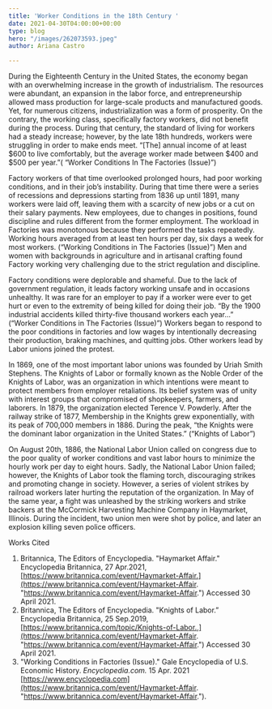 ```yaml
---
title: 'Worker Conditions in the 18th Century '
date: 2021-04-30T04:00:00+00:00
type: blog
hero: "/images/262073593.jpeg"
author: Ariana Castro

---
```

During the Eighteenth Century in the United States, the economy began with an overwhelming increase in the growth of industrialism. The resources were abundant, an expansion in the labor force, and entrepreneurship allowed mass production for large-scale products and manufactured goods. Yet, for numerous citizens, industrialization was a form of prosperity. On the contrary, the working class, specifically factory workers, did not benefit during the process. During that century, the standard of living for workers had a steady increase; however, by the late 18th hundreds, workers were struggling in order to make ends meet. “\[The\] annual income of at least $600 to live comfortably, but the average worker made between $400 and $500 per year.”( “Worker Conditions In The Factories (Issue)”)

Factory workers of that time overlooked prolonged hours, had poor working conditions, and in their job’s instability. During that time there were a series of recessions and depressions starting from 1836 up until 1891, many workers were laid off, leaving them with a scarcity of new jobs or a cut on their salary payments. New employees, due to changes in positions, found discipline and rules different from the former employment. The workload in Factories was monotonous because they performed the tasks repeatedly. Working hours averaged from at least ten hours per day, six days a week for most workers. (“Working Conditions in The Factories (Issue)”) Men and women with backgrounds in agriculture and in artisanal crafting found Factory working very challenging due to the strict regulation and discipline.

Factory conditions were deplorable and shameful. Due to the lack of government regulation, it leads factory working unsafe and in occasions unhealthy. It was rare for an employer to pay if a worker were ever to get hurt or even to the extremity of being killed for doing their job. “By the 1900 industrial accidents killed thirty-five thousand workers each year...” (“Worker Conditions in The Factories (Issue)”) Workers began to respond to the poor conditions in factories and low wages by intentionally decreasing their production, braking machines, and quitting jobs. Other workers lead by Labor unions joined the protest.

In 1869, one of the most important labor unions was founded by Uriah Smith Stephens. The Knights of Labor or formally known as the Noble Order of the Knights of Labor, was an organization in which intentions were meant to protect members from employer retaliations. Its belief system was of unity with interest groups that compromised of shopkeepers, farmers, and laborers. In 1879, the organization elected Terence V. Powderly. After the railway strike of 1877, Membership in the Knights grew exponentially, with its peak of 700,000 members in 1886. During the peak, “the Knights were the dominant labor organization in the United States.” (“Knights of Labor”)

On August 20th, 1886, the National Labor Union called on congress due to the poor quality of worker conditions and vast labor hours to minimize the hourly work per day to eight hours. Sadly, the National Labor Union failed; however, the Knights of Labor took the flaming torch, discouraging strikes and promoting change in society. However, a series of violent strikes by railroad workers later hurting the reputation of the organization. In May of the same year, a fight was unleashed by the striking workers and strike backers at the McCormick Harvesting Machine Company in Haymarket, Illinois. During the incident, two union men were shot by police, and later an explosion killing seven police officers.

Works Cited

1. Britannica, The Editors of Encyclopedia. "Haymarket Affair." Encyclopedia Britannica, 27 Apr.2021, [https://www.britannica.com/event/Haymarket-Affair.](https://www.britannica.com/event/Haymarket-Affair. "https://www.britannica.com/event/Haymarket-Affair.") Accessed 30 April 2021.
2. Britannica, The Editors of Encyclopedia. "Knights of Labor.” Encyclopedia Britannica, 25 Sep.2019, [https://www.britannica.com/topic/Knights-of-Labor.,](https://www.britannica.com/event/Haymarket-Affair. "https://www.britannica.com/event/Haymarket-Affair.") Accessed 30 April 2021.
3. "Working Conditions in Factories (Issue)." Gale Encyclopedia of U.S. Economic History. _Encyclopedia.com._ 15 Apr. 2021 [https://www.encyclopedia.com](https://www.britannica.com/event/Haymarket-Affair. "https://www.britannica.com/event/Haymarket-Affair.").

